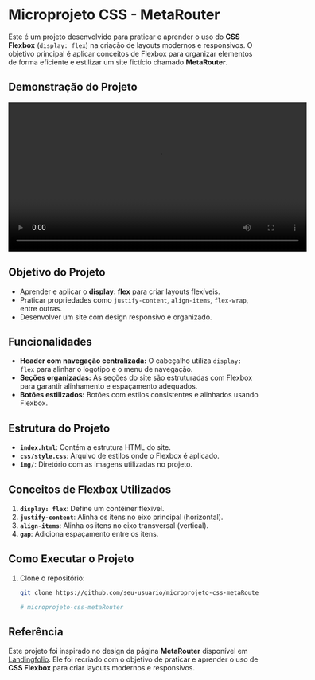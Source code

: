 # Microprojeto CSS - MetaRouter

Este é um projeto desenvolvido para praticar e aprender o uso do **CSS Flexbox** (`display: flex`) na criação de layouts modernos e responsivos. O objetivo principal é aplicar conceitos de Flexbox para organizar elementos de forma eficiente e estilizar um site fictício chamado **MetaRouter**.

## Demonstração do Projeto

<video src="img/videoMetaRouter.gif" controls width="600">
Seu navegador não suporta a tag de vídeo.
</video>

## Objetivo do Projeto

- Aprender e aplicar o **display: flex** para criar layouts flexíveis.
- Praticar propriedades como `justify-content`, `align-items`, `flex-wrap`, entre outras.
- Desenvolver um site com design responsivo e organizado.

## Funcionalidades

- **Header com navegação centralizada:** O cabeçalho utiliza `display: flex` para alinhar o logotipo e o menu de navegação.
- **Seções organizadas:** As seções do site são estruturadas com Flexbox para garantir alinhamento e espaçamento adequados.
- **Botões estilizados:** Botões com estilos consistentes e alinhados usando Flexbox.

## Estrutura do Projeto

- **`index.html`**: Contém a estrutura HTML do site.
- **`css/style.css`**: Arquivo de estilos onde o Flexbox é aplicado.
- **`img/`**: Diretório com as imagens utilizadas no projeto.

## Conceitos de Flexbox Utilizados

1. **`display: flex`**: Define um contêiner flexível.
2. **`justify-content`**: Alinha os itens no eixo principal (horizontal).
3. **`align-items`**: Alinha os itens no eixo transversal (vertical).
5. **`gap`**: Adiciona espaçamento entre os itens.

## Como Executar o Projeto

1. Clone o repositório:
   ```bash
   git clone https://github.com/seu-usuario/microprojeto-css-metaRouter.git

   # microprojeto-css-metaRouter

## Referência

Este projeto foi inspirado no design da página **MetaRouter** disponível em [Landingfolio](https://www.landingfolio.com/inspiration/post/metarouter?category=landing-page). Ele foi recriado com o objetivo de praticar e aprender o uso de **CSS Flexbox** para criar layouts modernos e responsivos.